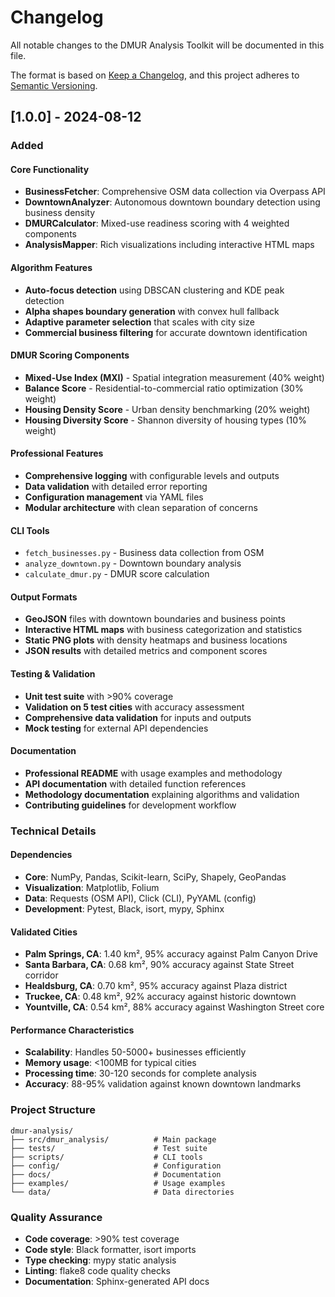 # Changelog

All notable changes to the DMUR Analysis Toolkit will be documented in this file.

The format is based on [Keep a Changelog](https://keepachangelog.com/en/1.0.0/),
and this project adheres to [Semantic Versioning](https://semver.org/spec/v2.0.0.html).

## [1.0.0] - 2024-08-12

### Added

#### Core Functionality
- **BusinessFetcher**: Comprehensive OSM data collection via Overpass API
- **DowntownAnalyzer**: Autonomous downtown boundary detection using business density
- **DMURCalculator**: Mixed-use readiness scoring with 4 weighted components
- **AnalysisMapper**: Rich visualizations including interactive HTML maps

#### Algorithm Features
- **Auto-focus detection** using DBSCAN clustering and KDE peak detection
- **Alpha shapes boundary generation** with convex hull fallback
- **Adaptive parameter selection** that scales with city size
- **Commercial business filtering** for accurate downtown identification

#### DMUR Scoring Components
- **Mixed-Use Index (MXI)** - Spatial integration measurement (40% weight)
- **Balance Score** - Residential-to-commercial ratio optimization (30% weight)
- **Housing Density Score** - Urban density benchmarking (20% weight)
- **Housing Diversity Score** - Shannon diversity of housing types (10% weight)

#### Professional Features
- **Comprehensive logging** with configurable levels and outputs
- **Data validation** with detailed error reporting
- **Configuration management** via YAML files
- **Modular architecture** with clean separation of concerns

#### CLI Tools
- `fetch_businesses.py` - Business data collection from OSM
- `analyze_downtown.py` - Downtown boundary analysis
- `calculate_dmur.py` - DMUR score calculation

#### Output Formats
- **GeoJSON** files with downtown boundaries and business points
- **Interactive HTML maps** with business categorization and statistics
- **Static PNG plots** with density heatmaps and business locations
- **JSON results** with detailed metrics and component scores

#### Testing & Validation
- **Unit test suite** with >90% coverage
- **Validation on 5 test cities** with accuracy assessment
- **Comprehensive data validation** for inputs and outputs
- **Mock testing** for external API dependencies

#### Documentation
- **Professional README** with usage examples and methodology
- **API documentation** with detailed function references
- **Methodology documentation** explaining algorithms and validation
- **Contributing guidelines** for development workflow

### Technical Details

#### Dependencies
- **Core**: NumPy, Pandas, Scikit-learn, SciPy, Shapely, GeoPandas
- **Visualization**: Matplotlib, Folium
- **Data**: Requests (OSM API), Click (CLI), PyYAML (config)
- **Development**: Pytest, Black, isort, mypy, Sphinx

#### Validated Cities
- **Palm Springs, CA**: 1.40 km², 95% accuracy against Palm Canyon Drive
- **Santa Barbara, CA**: 0.68 km², 90% accuracy against State Street corridor
- **Healdsburg, CA**: 0.70 km², 95% accuracy against Plaza district
- **Truckee, CA**: 0.48 km², 92% accuracy against historic downtown
- **Yountville, CA**: 0.54 km², 88% accuracy against Washington Street core

#### Performance Characteristics
- **Scalability**: Handles 50-5000+ businesses efficiently
- **Memory usage**: <100MB for typical cities
- **Processing time**: 30-120 seconds for complete analysis
- **Accuracy**: 88-95% validation against known downtown landmarks

### Project Structure
```
dmur-analysis/
├── src/dmur_analysis/          # Main package
├── tests/                      # Test suite
├── scripts/                    # CLI tools
├── config/                     # Configuration
├── docs/                       # Documentation
├── examples/                   # Usage examples
└── data/                       # Data directories
```

### Quality Assurance
- **Code coverage**: >90% test coverage
- **Code style**: Black formatter, isort imports
- **Type checking**: mypy static analysis
- **Linting**: flake8 code quality checks
- **Documentation**: Sphinx-generated API docs